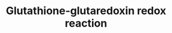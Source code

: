 ---
annotations:
- id: PW:0000134
  parent: classic metabolic pathway
  type: Pathway Ontology
  value: glutathione metabolic pathway
- id: PW:0000002
  parent: classic metabolic pathway
  type: Pathway Ontology
  value: classic metabolic pathway
authors:
- M.Braymer
- MaintBot
- Christine Chichester
- Egonw
- Eweitz
- Khanspers
citedin: ''
communities: []
description: 'The tripeptide glutathione (GSH: L-γ-glutamyl-L-cysteinylglycine) is
  a prevalent intracellular thiol that is able to act as a cellular redox buffer due
  to its low redox potential. GSH is involved in many biological processes including:
  protein and DNA synthesis; amino acid transport; enzyme regulation; protection of
  cells against reactive oxygen compounds and free radicals, xenobiotics and heavy
  metals. GSH can also be used as a source of sulfur and cysteine.  Reactive oxygen
  species (ROS) such as hydrogen peroxide and alkylperoxides produced by various metabolic
  processes can cause irreversible oxidative damage to the cell if they are not rapidly
  detoxified by antioxidant defenses. The redox-active sulphydryl group of GSH can
  protect cells from ROS by directly scavenging free radicals and acting as a cofactor
  for antioxidant enzymes such as glutathione peroxidases (Gpx1p, Gpx2p and Gpx3p).
  Glutathione oxidized in this manner forms glutathione disulphide (GSSG), which is
  recycled back to GSH by the enzyme glutathione reductase (Glr1p). Some glutathione
  peroxidases such as Gpx2p, however, may be re-reduced by the thioredoxin system
  rather than the glutathione-glutaredoxin system.  GSH also protects the cell from
  xenobiotics and heavy metals through the formation of GSH S-conjugates and their
  subsequent export in the vacuole or directly out of the cell. Some xenobiotics can
  react spontaneously with the thiol moiety of GSH to form GSH S-conjugates, while
  others react through GSH S-transferases (GST). Two GSTs (Gtt1p and Gtt2p) were identified
  in yeast and shown to have GST activity with 1-chloro-2,4-dintrobenzene. In yeast
  the GSH conjugates are transported to the vacuole by the GS-X pump Ycf1p or directly
  out of the cell by other GS-X pumps.  Description from https://pathway.yeastgenome.org/.'
last-edited: 2024-12-04
ndex: null
organisms:
- Saccharomyces cerevisiae
redirect_from:
- /index.php/Pathway:WP392
- /instance/WP392
- /instance/WP392_r135949
revision: r135949
schema-jsonld:
- '@context': https://schema.org/
  '@id': https://wikipathways.github.io/pathways/WP392.html
  '@type': Dataset
  creator:
    '@type': Organization
    name: WikiPathways
  description: 'The tripeptide glutathione (GSH: L-γ-glutamyl-L-cysteinylglycine)
    is a prevalent intracellular thiol that is able to act as a cellular redox buffer
    due to its low redox potential. GSH is involved in many biological processes including:
    protein and DNA synthesis; amino acid transport; enzyme regulation; protection
    of cells against reactive oxygen compounds and free radicals, xenobiotics and
    heavy metals. GSH can also be used as a source of sulfur and cysteine.  Reactive
    oxygen species (ROS) such as hydrogen peroxide and alkylperoxides produced by
    various metabolic processes can cause irreversible oxidative damage to the cell
    if they are not rapidly detoxified by antioxidant defenses. The redox-active sulphydryl
    group of GSH can protect cells from ROS by directly scavenging free radicals and
    acting as a cofactor for antioxidant enzymes such as glutathione peroxidases (Gpx1p,
    Gpx2p and Gpx3p). Glutathione oxidized in this manner forms glutathione disulphide
    (GSSG), which is recycled back to GSH by the enzyme glutathione reductase (Glr1p).
    Some glutathione peroxidases such as Gpx2p, however, may be re-reduced by the
    thioredoxin system rather than the glutathione-glutaredoxin system.  GSH also
    protects the cell from xenobiotics and heavy metals through the formation of GSH
    S-conjugates and their subsequent export in the vacuole or directly out of the
    cell. Some xenobiotics can react spontaneously with the thiol moiety of GSH to
    form GSH S-conjugates, while others react through GSH S-transferases (GST). Two
    GSTs (Gtt1p and Gtt2p) were identified in yeast and shown to have GST activity
    with 1-chloro-2,4-dintrobenzene. In yeast the GSH conjugates are transported to
    the vacuole by the GS-X pump Ycf1p or directly out of the cell by other GS-X pumps.  Description
    from https://pathway.yeastgenome.org/.'
  keywords:
  - GLR1
  - GPX1
  - GPX2
  - GTT1
  - GTT2
  - H+
  - H2O
  - H2O2
  - HYR1
  - NADP
  - NADPH
  - glutathione
  - glutathione disulfide
  - glutathione-S-conjugate
  license: CC0
  name: Glutathione-glutaredoxin redox reaction
seo: CreativeWork
title: Glutathione-glutaredoxin redox reaction
wpid: WP392
---